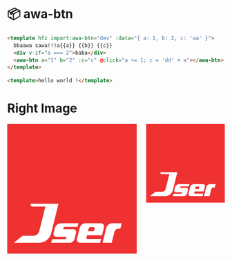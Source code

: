 # :package: awa-btn

```html render
<template hfz import:awa-btn="dev" :data="{ a: 1, b: 2, c: 'aa' }">
  bbaawa sawa!!!a{{a}} {{b}} {{c}}
  <div v-if="a === 2">baba</div>
  <awa-btn a="1" b="2" :c="c" @click="a += 1; c = 'dd' + a"></awa-btn>
</template>
```

```html
<template>hello world !</template>
```

# Right Image

<img src="./src/jser-logo.png" width="182" align="right" />

![logo](./src/jser-logo.png)

